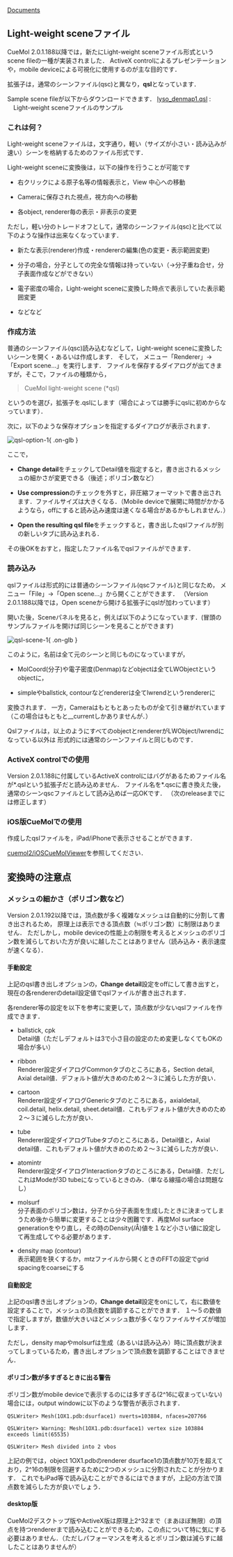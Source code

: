 [Documents](../Documents)
## Light-weight sceneファイル
CueMol 2.0.1.188以降では，新たにLight-weight sceneファイル形式というscene fileの一種が実装されました．
ActiveX controlによるプレゼンテーションや，mobile deviceによる可視化に使用するのが主な目的です．

拡張子は，通常のシーンファイル(qsc)と異なり，**qsl**となっています．

Sample scene fileが以下からダウンロードできます．
[lyso_denmap1.qsl](http://downloads.sourceforge.net/project/cuemol/sample-files/2.0.1.188/lyso_denmap1.qsl)
:   　Light-weight sceneファイルのサンプル


### これは何？
Light-weight sceneファイルは，文字通り，軽い（サイズが小さい・読み込みが速い）シーンを格納するためのファイル形式です．

Light-weight sceneに変換後は，以下の操作を行うことが可能です

-  右クリックによる原子名等の情報表示と，View 中心への移動

-  Cameraに保存された視点，視方向への移動

-  各object, renderer毎の表示・非表示の変更


ただし，軽い分のトレードオフとして，通常のシーンファイル(qsc)と比べて以下のような操作は出来なくなっています．

-  新たな表示(renderer)作成・rendererの編集(色の変更・表示範囲変更)

-  分子の場合，分子としての完全な情報は持っていない（→分子重ね合せ，分子表面作成などができない）<br />

-  電子密度の場合，Light-weight sceneに変換した時点で表示していた表示範囲変更

-  などなど


### 作成方法
普通のシーンファイル(qsc)読み込むなどして，Light-weight sceneに変換したいシーンを開く・あるいは作成します．
そして，
メニュー「Renderer」→「Export scene...」を実行します．
ファイルを保存するダイアログが出てきますが，そこで，ファイルの種類から，

> CueMol light-weight scene (*qsl)

というのを選び，拡張子を.qslにします（場合によっては勝手にqslに初めからなっています）．

次に，以下のような保存オプションを指定するダイアログが表示されます．

![qsl-option-1](../assets/images/cuemol2/LightWeightScene/qsl-option-1.png){ .on-glb }

ここで，

-  **Change detail**をチェックしてDetail値を指定すると，書き出されるメッシュの細かさが変更できる（後述；ポリゴン数など）

-  **Use compression**のチェックを外すと，非圧縮フォーマットで書き出されます．ファイルサイズは大きくなる．（Mobile deviceで展開に時間がかかるようなら，offにすると読み込み速度は速くなる場合があるかもしれません．）

-  **Open the resulting qsl file**をチェックすると，書き出したqslファイルが別の新しいタブに読み込まれる．

その後OKをおすと，指定したファイル名でqslファイルができます．

### 読み込み
qslファイルは形式的には普通のシーンファイル(qscファイル)と同じなため，
メニュー「File」→「Open scene...」から開くことができます．
（Version 2.0.1.188以降では，Open sceneから開ける拡張子にqslが加わっています）

開いた後，Sceneパネルを見ると，例えば以下のようになっています．(冒頭のサンプルファイルを開けば同じシーンを見ることができます)

![qsl-scene-1](../assets/images/cuemol2/LightWeightScene/qsl-scene-1.png){ .on-glb }

このように，名前は全て元のシーンと同じものになっていますが，

-  MolCoord(分子)や電子密度(Denmap)などobjectは全てLWObjectというobjectに，

-  simpleやballstick, contourなどrendererは全てlwrendというrendererに

変換されます．
一方，Cameraはもともとあったものが全て引き継がれています（この場合はもともと__currentしかありませんが．）

Qslファイルは，以上のようにすべてのobjectとrendererがLWObject/lwrendになっている以外は
形式的には通常のシーンファイルと同じものです．

### ActiveX controlでの使用
Version 2.0.1.188に付属しているActiveX controlにはバグがあるためファイル名が*.qslという拡張子だと読み込めません．
ファイル名を*.qscに書き換えた後，通常のシーンqscファイルとして読み込めば一応OKです．
（次のreleaseまでには修正します）

### iOS版CueMolでの使用

作成したqslファイルを，iPad/iPhoneで表示させることができます．

[cuemol2/iOSCueMolViewer](../cuemol2/iOSCueMolViewer)を参照してください．

## 変換時の注意点
### メッシュの細かさ（ポリゴン数など）

Version 2.0.1.192以降では，頂点数が多く複雑なメッシュは自動的に分割して書き出されるため，
原理上は表示できる頂点数（≒ポリゴン数）に制限はありません．
ただしかし，mobile deviceの性能上の制限を考えるとメッシュのポリゴン数を減らしておいた方が良いに越したことはありません（読み込み・表示速度が速くなる）．

#### 手動設定

上記のqsl書き出しオプションの，**Change detail**設定をoffにして書き出すと，
現在の各rendererのdetail設定値でqslファイルが書き出されます．

各renderer等の設定を以下を参考に変更して，頂点数が少ないqslファイルを作成できます．


-  ballstick, cpk<br />
Detail値（ただしデフォルトは3で小さ目の設定のため変更しなくてもOKの場合が多い）

-  ribbon<br />
Renderer設定ダイアログCommonタブのところにある，Section detail, Axial detail値．デフォルト値が大きめのため２〜３に減らした方が良い．

-  cartoon<br />
Renderer設定ダイアログGenericタブのところにある，axialdetail, coil.detail, helix.detail, sheet.detail値．これもデフォルト値が大きめのため２〜３に減らした方が良い．

-  tube<br />
Renderer設定ダイアログTubeタブのところにある，Detail値と，Axial detail値．これもデフォルト値が大きめのため２〜３に減らした方が良い．

-  atomintr<br />
Renderer設定ダイアログInteractionタブのところにある，Detail値．ただしこれはModeが3D tubeになっているときのみ．（単なる線描の場合は問題なし）

-  molsurf<br />
分子表面のポリゴン数は，分子から分子表面を生成したときに決まってしまうため後から簡単に変更することは少々困難です．再度Mol surface generationをやり直し，その時のDensity(/Å)値を１など小さい値に設定して再生成してやる必要があります．

-  density map (contour)<br />
表示範囲を狭くするか，mtzファイルから開くときのFFTの設定でgrid spacingをcoarseにする

#### 自動設定
上記のqsl書き出しオプションの，**Change detail**設定をonにして，右に数値を設定することで，メッシュの頂点数を調節することができます．
１〜５の数値で指定しますが，数値が大きいほどメッシュ数が多くなりファイルサイズが増加します．

ただし，density mapやmolsurfは生成（あるいは読み込み）時に頂点数が決まってしまっているため，書き出しオプションで頂点数を調節することはできません．





#### ポリゴン数が多すぎるときに出る警告
ポリゴン数がmobile deviceで表示するのには多すぎる(2^16に収まっていない)場合には，output windowに以下のような警告が表示されます．
```
QSLWriter> Mesh(1OX1.pdb:dsurface1) nverts=103884, nfaces=207766
```
```
QSLWriter> Warning: Mesh(1OX1.pdb:dsurface1) vertex size 103884 exceeds limit(65535)
```
```
QSLWriter> Mesh divided into 2 vbos
```

上記の例では，object 1OX1.pdbのrenderer dsurface1の頂点数が10万を超えており，2^16の制限を回避するために2つのメッシュに分割されたことが分かります．
これでもiPad等で読み込むことができるにはできますが，上記の方法で頂点数を減らした方が良いでしょう．
#### desktop版
CueMol2デスクトップ版やActiveX版は原理上2^32まで（まあほぼ無限）の頂点を持つrendererまで読み込むことができるため，この点について特に気にする必要はありません．（ただしパフォーマンスを考えるとポリゴン数は減らすに越したことはありませんが）
